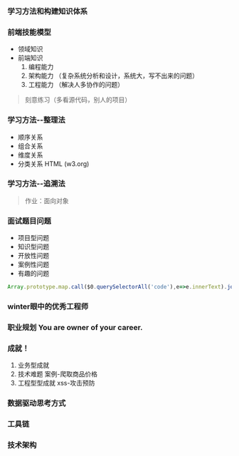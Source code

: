 
### 学习方法和构建知识体系

### 前端技能模型
 * 领域知识
 * 前端知识
   1. 编程能力
   2. 架构能力 （复杂系统分析和设计，系统大，写不出来的问题）
   3. 工程能力 （解决人多协作的问题）

> 刻意练习（多看源代码，别人的项目）

### 学习方法--整理法
 * 顺序关系
 * 组合关系
 * 维度关系
 * 分类关系
 HTML (w3.org)

### 学习方法--追溯法
> 作业：面向对象

### 面试题目问题
* 项目型问题
* 知识型问题
* 开放性问题
* 案例性问题
* 有趣的问题

```js
Array.prototype.map.call($0.querySelectorAll('code'),e=>e.innerText).join('\n')
```

### winter眼中的优秀工程师

### 职业规划 You are owner of your career.

### 成就！
1. 业务型成就
2. 技术难题  案例-爬取商品价格
3. 工程型型成就  xss-攻击预防

### 数据驱动思考方式

### 工具链

### 技术架构

